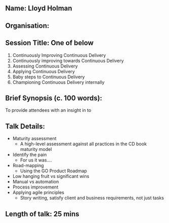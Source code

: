 ## Name: Lloyd Holman ##
## Organisation: ##
## Session Title: One of below ##
1. Continuously Improving Continuous Delivery
1. Continuously improving towards Continuous Delivery
1. Assessing Continuous Delivery
1. Applying Continuous Delivery
1. Baby steps to Continuous Delivery
1. Championing Continuous Delivery internally

## Brief Synopsis (c. 100 words): ##
To provide attendees with an insight in to 

## Talk Details: ##
* Maturity assessment
  * A high-level assessment against all practices in the CD book maturity model
* Identify the pain
  * For us it was....
* Road-mapping
  * Using the GO Product Roadmap 
* Low hanging fruit vs significant wins
* Manual vs automation
* Process improvement
* Applying agile principles
  * Story writing, satisfy client and business requirements, not just tasks 

## Length of talk: 25 mins ##
